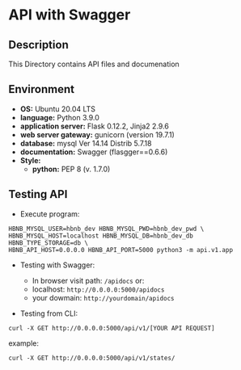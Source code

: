 # API with Swagger

## Description

This Directory contains API files and documenation

## Environment

* __OS:__ Ubuntu 20.04 LTS
* __language:__ Python 3.9.0
* __application server:__ Flask 0.12.2, Jinja2 2.9.6
* __web server gateway:__ gunicorn (version 19.7.1)
* __database:__ mysql Ver 14.14 Distrib 5.7.18
* __documentation:__ Swagger (flasgger==0.6.6)
* __Style:__
  * __python:__ PEP 8 (v. 1.7.0)

## Testing API

* Execute program:

```
HBNB_MYSQL_USER=hbnb_dev HBNB_MYSQL_PWD=hbnb_dev_pwd \
HBNB_MYSQL_HOST=localhost HBNB_MYSQL_DB=hbnb_dev_db HBNB_TYPE_STORAGE=db \
HBNB_API_HOST=0.0.0.0 HBNB_API_PORT=5000 python3 -m api.v1.app
```

* Testing with Swagger:

  * In browser visit path: `/apidocs` or:
  * localhost: `http://0.0.0.0:5000/apidocs`
  * your dowmain: `http://yourdomain/apidocs`

* Testing from CLI:

```
curl -X GET http://0.0.0.0:5000/api/v1/[YOUR API REQUEST]
```

example:
```
curl -X GET http://0.0.0.0:5000/api/v1/states/
```
